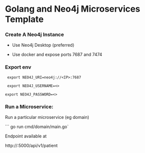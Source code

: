 # Golang and Neo4j Microservices Template

### Create A Neo4j Instance

- Use Neo4j Desktop (preferred)

- Use docker and expose ports 7687 and 7474

### Export env

``` export NEO4J_URI=neo4j://<IP>:7687```

``` export NEO4J_USERNAME=<>```

``` export NEO4J_PASSWORD=<> ```

### Run a Microservice:

Run a particular microservice (eg domain)

``` go run cmd/domain/main.go`

Endpoint available at

http://<IP>:5000/api/v1/patient
